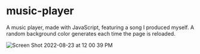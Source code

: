 # music-player
A music player, made with JavaScript, featuring a song I produced myself. 
A random background color generates each time the page is reloaded. 


![Screen Shot 2022-08-23 at 12 00 39 PM](https://user-images.githubusercontent.com/91632194/186206229-748206c7-fd1d-4113-bd27-cc2e9f54f81d.png)
